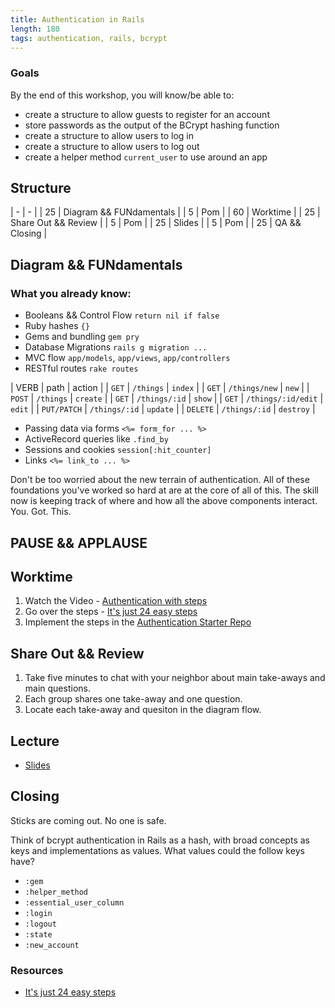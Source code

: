 ```yaml
---
title: Authentication in Rails
length: 180
tags: authentication, rails, bcrypt
---
```


### Goals

By the end of this workshop, you will know/be able to:

* create a structure to allow guests to register for an account
* store passwords as the output of the BCrypt hashing function
* create a structure to allow users to log in
* create a structure to allow users to log out
* create a helper method `current_user` to use around an app

## Structure

| - | - |
| 25 | Diagram && FUNdamentals |
| 5 | Pom |
| 60 | Worktime |
| 25 | Share Out && Review |
| 5 | Pom |
| 25 | Slides |
| 5 | Pom |
| 25 | QA && Closing |

## Diagram && FUNdamentals

### What you already know:

* Booleans && Control Flow `return nil if false`
* Ruby hashes `{}`
* Gems and bundling `gem pry`
* Database Migrations `rails g migration ...`
* MVC flow `app/models`, `app/views`, `app/controllers`
* RESTful routes `rake routes`

| VERB | path | action |
| `GET` | `/things` | `index` |
| `GET` | `/things/new` | `new` |
| `POST` | `/things` | `create` |
| `GET` | `/things/:id` | `show` |
| `GET` | `/things/:id/edit` | `edit` |
| `PUT/PATCH` | `/things/:id` | `update` |
| `DELETE` | `/things/:id` | `destroy` |

* Passing data via forms `<%= form_for ... %>`
* ActiveRecord queries like `.find_by`
* Sessions and cookies `session[:hit_counter]`
* Links `<%= link_to ... %>`

Don't be too worried about the new terrain of authentication. All of these foundations you've worked so hard at are at the core of all of this. The skill now is keeping track of where and how all the above components interact. You. Got. This.

## PAUSE && APPLAUSE

## Worktime

1. Watch the Video - [Authentication with steps](https://vimeo.com/134451454)
2. Go over the steps - [It's just 24 easy steps](https://gist.github.com/rwarbelow/fc48a47d713103b3b66f)
3. Implement the steps in the [Authentication Starter Repo](https://github.com/turingschool-examples/authentication)

## Share Out && Review

1. Take five minutes to chat with your neighbor about main take-aways and main questions.
2. Each group shares one take-away and one question.
3. Locate each take-away and quesiton in the diagram flow.

## Lecture

* [Slides](https://www.dropbox.com/sh/k8jsy5i9wgwk52x/AADpCVwnRuZThsmTVfFU2i3na?dl=0)

## Closing

Sticks are coming out. No one is safe.

Think of bcrypt authentication in Rails as a hash, with broad concepts as keys and implementations as values. What values could the follow keys have?

* `:gem`
* `:helper_method`
* `:essential_user_column`
* `:login`
* `:logout`
* `:state`
* `:new_account`

### Resources

* [It's just 24 easy steps](https://gist.github.com/rwarbelow/fc48a47d713103b3b66f)
